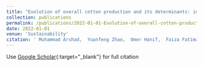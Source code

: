 ```yaml
---
title: "Evolution of overall cotton production and its determinants: implications for developing countries using Pakistan case"
collection: publications
permalink: /publications/2022-01-01-Evolution-of-overall-cotton-production-and-its-determinants-implications-for-developing-countries-using-Pakistan-case.md
date: 2022-01-01
venue: 'Sustainability'
citation: ' Muhammad Arshad,  Yuanfeng Zhao,  Omer Hanif,  Faiza Fatima, &quot;Evolution of overall cotton production and its determinants: implications for developing countries using Pakistan case.&quot; Sustainability, 2022.'
---
```


Use [Google Scholar](https://scholar.google.com/scholar?q=Evolution+of+overall+cotton+production+and+its+determinants:+implications+for+developing+countries+using+Pakistan+case){:target="_blank"} for full citation